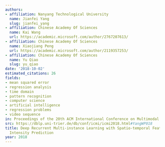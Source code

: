 ```yaml
---
authors:
- affiliation: Nanyang Technological University
  name: Jianfei Yang
  slug: jianfei_yang
- affiliation: Chinese Academy Of Sciences
  name: Kai Wang
  url: https://academic.microsoft.com/author/2767207613/
- affiliation: Chinese Academy Of Sciences
  name: Xiaojiang Peng
  url: https://academic.microsoft.com/author/2119357253/
- affiliation: Chinese Academy Of Sciences
  name: Yu Qiao
  slug: yu_qiao
date: '2018-10-02'
estimated_citations: 26
fields:
- mean squared error
- regression analysis
- time domain
- pattern recognition
- computer science
- artificial intelligence
- regression problems
- video sequence
in: Proceedings of the 20th ACM International Conference on Multimodal Interaction
src: https://dblp.uni-trier.de/db/conf/icmi/icmi2018.html#YangWP018
title: Deep Recurrent Multi-instance Learning with Spatio-temporal Features for Engagement
  Intensity Prediction
year: 2018
---
```

